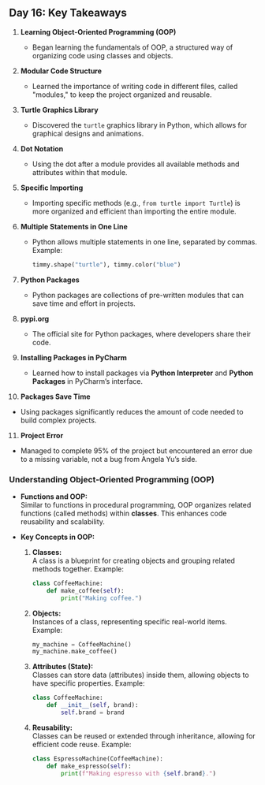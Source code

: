 ## Day 16: Key Takeaways

1. **Learning Object-Oriented Programming (OOP)**  
   - Began learning the fundamentals of OOP, a structured way of organizing code using classes and objects.

2. **Modular Code Structure**  
   - Learned the importance of writing code in different files, called "modules," to keep the project organized and reusable.

3. **Turtle Graphics Library**  
   - Discovered the `turtle` graphics library in Python, which allows for graphical designs and animations.

4. **Dot Notation**  
   - Using the dot after a module provides all available methods and attributes within that module.

5. **Specific Importing**  
   - Importing specific methods (e.g., `from turtle import Turtle`) is more organized and efficient than importing the entire module.

6. **Multiple Statements in One Line**  
   - Python allows multiple statements in one line, separated by commas.  
     Example:  
     ```python
     timmy.shape("turtle"), timmy.color("blue")
     ```

7. **Python Packages**  
   - Python packages are collections of pre-written modules that can save time and effort in projects.

8. **pypi.org**  
   - The official site for Python packages, where developers share their code.

9. **Installing Packages in PyCharm**  
   - Learned how to install packages via **Python Interpreter** and **Python Packages** in PyCharm’s interface.

10. **Packages Save Time**  
   - Using packages significantly reduces the amount of code needed to build complex projects.

11. **Project Error**  
   - Managed to complete 95% of the project but encountered an error due to a missing variable, not a bug from Angela Yu’s side.

### Understanding Object-Oriented Programming (OOP)

- **Functions and OOP:**  
  Similar to functions in procedural programming, OOP organizes related functions (called methods) within **classes**. This enhances code reusability and scalability.

- **Key Concepts in OOP:**

  1. **Classes:**  
     A class is a blueprint for creating objects and grouping related methods together.
     Example:
     ```python
     class CoffeeMachine:
         def make_coffee(self):
             print("Making coffee.")
     ```

  2. **Objects:**  
     Instances of a class, representing specific real-world items.
     Example:
     ```python
     my_machine = CoffeeMachine()
     my_machine.make_coffee()
     ```

  3. **Attributes (State):**  
     Classes can store data (attributes) inside them, allowing objects to have specific properties.
     Example:
     ```python
     class CoffeeMachine:
         def __init__(self, brand):
             self.brand = brand
     ```

  4. **Reusability:**  
     Classes can be reused or extended through inheritance, allowing for efficient code reuse.
     Example:
     ```python
     class EspressoMachine(CoffeeMachine):
         def make_espresso(self):
             print(f"Making espresso with {self.brand}.")
     ```